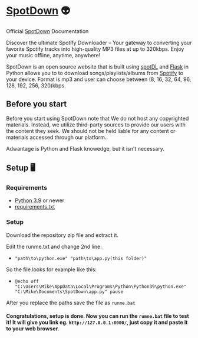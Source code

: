 [SpotDown](https://github.com/Martin1080/Discord.php) 👽
====

Official [SpotDown](https://github.com/Martin1080/SpotDown) Documentation

Discover the ultimate Spotify Downloader – Your gateway to converting your favorite Spotify tracks into high-quality MP3 files at up to 320kbps. Enjoy your music offline, anytime, anywhere!

SpotDown is an open source website that is built using [spotDL](https://spotdl.readthedocs.io/en/latest/) and [Flask](https://flask.palletsprojects.com/en/3.0.x/) in Python allows you to to download songs/playlists/albums from [Spotify](https://open.spotify.com) to your device. Format is mp3 and user can choose between (8, 16, 32, 64, 96, 128, 192, 256, 320)kbps.


## Before you start

Before you start using SpotDown note that We do not host any copyrighted materials. Instead, we utilize third-party sources to provide our users with the content they seek. We should not be held liable for any content or materials accessed through our platform..

Adwantage is Python and Flask knowedge, but it isn't necessary.


## Setup 🖥

### Requirements
- [Python 3.9](https://www.python.org) or newer
- [requirements.txt](https://github.com/Martin1080/SpotDown/blob/main/requirements.txt)

### Setup
Download the repository zip file and extract it.

Edit the runme.txt and change 2nd line:

- `"path\to\python.exe" "path\to\app.py(this folder)"`

So the file looks for example like this:

- `@echo off
"C:\Users\Mike\AppData\Local\Programs\Python\Python39\python.exe" "C:\Mike\Documents\SpotDown\app.py"
pause`

After you replace the paths save the file as `runme.bat`

#### Congratulations, setup is done. Now you can run the `rumne.bat` file to test it! It will give you link eg. `http://127.0.0.1:8000/`, just copy it and paste it to your web browser.
